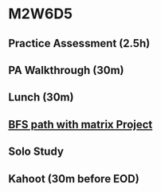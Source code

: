 # M2W6D5

## Practice Assessment (2.5h)

## PA Walkthrough (30m)

## Lunch (30m)

## [BFS path with matrix Project](https://open.appacademy.io/learn/js-py---pt-may-2022-online/week-12---sorts-and-graphs/breadth-first-search-path-with-matrix-practice)

## Solo Study

## Kahoot (30m before EOD)